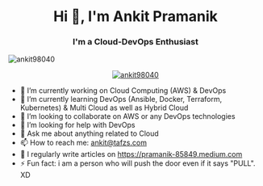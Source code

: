 <h1 align="center">Hi 👋, I'm Ankit Pramanik</h1>
<h3 align="center">I'm a Cloud-DevOps Enthusiast</h3>


<p align="left"> <img src="https://komarev.com/ghpvc/?username=ankit98040&label=Profile%20views&color=0e75b6&style=flat" alt="ankit98040" /> </p>

<p align="center"> <a href="https://github.com/ryo-ma/github-profile-trophy"><img src="https://github-profile-trophy.vercel.app/?username=ankit98040&theme=dracula" alt="ankit98040" /></a> </p>

- 🔭 I’m currently working on Cloud Computing (AWS) & DevOps
- 🌱 I’m currently learning DevOps (Ansible, Docker, Terraform, Kubernetes) & Multi Cloud as well as Hybrid Cloud
- 👯 I’m looking to collaborate on AWS or any DevOps technologies
- 🤔 I’m looking for help with DevOps
- 💬 Ask me about anything related to Cloud
- 📫 How to reach me: ankit@tafzs.com
- 📝 I regularly write articles on https://pramanik-85849.medium.com
- ⚡ Fun fact: i am a person who will push the door even if it says "PULL". XD

